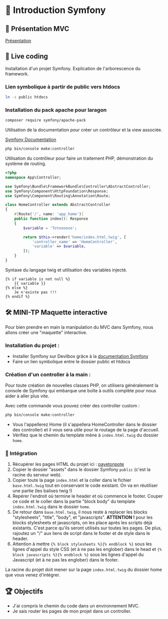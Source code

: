 ﻿# 🎼 Introduction Symfony

## 🎦 Présentation MVC

[Présentation](https://docs.google.com/presentation/d/1WvroALZRKneGGJm7kLIDIpFqcrIT_ljOoweNtc1Q-PU)

## 🎦 Live coding

Installation d'un projet Symfony. Explication de l'arborescence du framework.

### Lien symbolique à partir de public vers htdocs

```bash
ln -s public htdocs
```

### Installation du pack apache pour laragon

```bash
composer require symfony/apache-pack
```

Utilisation de la documentation pour créer un contrôleur et la view associée.

[Symfony Documentation](https://symfony.com/doc/current/index.html)

```bash
php bin/console make:controller
```

Utilisation du contrôleur pour faire un traitement PHP, démonstration du système de routing.

```php
<?php
namespace App\Controller;

use Symfony\Bundle\FrameworkBundle\Controller\AbstractController;
use Symfony\Component\HttpFoundation\Response;
use Symfony\Component\Routing\Annotation\Route;

class HomeController extends AbstractController
{
    #[Route('/', name: 'app_home')]
    public function index(): Response
    {
        $variable = 'Totoooooo';

        return $this->render('home/index.html.twig', [
            'controller_name' => 'HomeController',
            'variable' => $variable,
        ]);
    }
}
```

Syntaxe du langage twig et utilisation des variables injecté.

```twig
{% if variable is not null %}
    {{ variable }}
{% else %}
    Je n'existe pas !!!
{% endif %}
```

## 🛠 MINI-TP Maquette interactive

Pour bien prendre en main la manipulation du MVC dans Symfony, nous allons créer une "maquette" interactive.

### Installation du projet :

- Installer Symfony sur Devilbox grâce à la [documentation Symfony](https://symfony.com/doc/current/index.html)
- Faire un lien symbolique entre le dossier public et htdocs

### Création d'un controller à la main :

Pour toute création de nouvelles classes PHP, on utilisera généralement la console de Symfony qui embarque une boîte à outils complète pour nous aider à aller plus vite.

Avec cette commande vous pouvez créer des controller custom :
```bash
php bin/console make:controller
```

- Vous l'appellerez Home (il s'appellera HomeController dans le dossier des controller) et il vous sera utile pour le routage de la page d'accueil.
- Vérifiez que le chemin du template mène à `index.html.twig` du dossier `home`.

### 🎨 Intégration

1. Récupérer les pages HTML du projet ici : [payetonpote](https://gitlab.com/simplon-roanne/paiement-collaboratif)
2. Copier le dossier "assets" dans le dossier Symfony `public` (c'est la racine du serveur web).
3. Copier toute la page `index.html` et la coller dans le fichier `base.html.twig` tout en
conservant le code existant. On va en réutiliser une partie (les balises twig !)
4. Repérer l'endroit où termine le header et où commence le footer. Couper ce code et le
coller dans la partie "block body" du template `index.html.twig` dans le dossier `home`.
5. De retour dans `base.html.twig`, il nous reste à replacer les blocks "stylesheets", "title",
"body", et "javascripts". **ATTENTION !** pour les blocks stylesheets et javascripts, on les
place après les scripts déjà existants. C'est parce qu'ils seront utilisés sur toutes les
pages. De plus, rajoutez un "/" aux liens de script dans le footer et de style dans le header.
6. Attention à mettre `{% block stylesheets %}{% endblock %}` sous les lignes d'appel du style
CSS (et à ne pas les englober) dans le head et `{% block javascripts %}{% endblock %}` sous
les lignes d'appel du Javascript (et à ne pas les englober) dans le footer.

La racine du projet doit mener sur la page `index.html.twig` du dossier home que vous venez
d'intégrer.

## 🏆 Objectifs

- J'ai compris le chemin du code dans un environnement MVC.
- Je sais router les pages de mon projet dans un controller.
